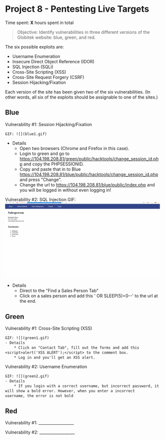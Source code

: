 # Project 8 - Pentesting Live Targets

Time spent: **X** hours spent in total

> Objective: Identify vulnerabilities in three different versions of the Globitek website: blue, green, and red.

The six possible exploits are:
* Username Enumeration
* Insecure Direct Object Reference (IDOR)
* SQL Injection (SQLi)
* Cross-Site Scripting (XSS)
* Cross-Site Request Forgery (CSRF)
* Session Hijacking/Fixation

Each version of the site has been given two of the six vulnerabilities. (In other words, all six of the exploits should be assignable to one of the sites.)

## Blue

Vulnerability #1: Session Hijacking/Fixation

    GIF: ![](blue1.gif)
  - Details
    * Open two browsers (Chrome and Firefox in this case).
    * Login to green and go to https://104.198.208.81/green/public/hacktools/change_session_id.php and copy the PHPSESSIONID.
    * Copy and paste that in to Blue https://104.198.208.81/blue/public/hacktools/change_session_id.php and press "Change".
    * Change the url to https://104.198.208.81/blue/public/index.php and you will be logged in without even logging in!

Vulnerability #2: SQL Injection
  GIF: ![](blue2.gif)
  - Details
    * Direct to the "Find a Sales Person Tab"
    * Click on a sales person and add this ' OR SLEEP(5)=0--' to the url at the end. 


## Green

Vulnerability #1: Cross-Site Scripting (XSS)

    GIF: ![](green1.gif)
    - Details
        * Click on "Contact Tab", fill out the forms and add this <script>alert('XSS ALERT');</script> to the comment box.
        * Log in and you'll get an XSS alert.
        
Vulnerability #2: Username Enumeration

    GIF: ![](green2.gif)
    - Details 
        * If you login with a correct username, but incorrect password, it will show a bold error. However, when you enter a incorrect             username, the error is not bold

## Red

Vulnerability #1: __________________

Vulnerability #2: __________________
